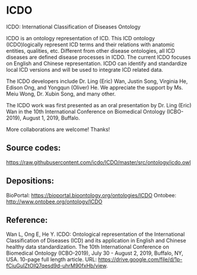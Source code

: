 # ICDO
ICDO: International Classification of Diseases Ontology

ICDO is an ontology representation of ICD. This ICD ontology (ICDO)logically represent ICD terms and their relations with anatomic entities, qualities, etc. Different from other disease ontologies, all ICD diseases are defined disease processes in ICDO. The current ICDO focuses on English and Chinese representation. ICDO can identify and standardize local ICD versions and will be used to integrate ICD related data. 

The ICDO developers include Dr. Ling (Eric) Wan, Justin Song, Virginia He, Edison Ong, and Yongqun (Oliver) He. We appreciate the support by Ms. Meiu Wong, Dr. Xubin Song, and many other. 

The ICDO work was first presented as an oral presentation by Dr. Ling (Eric) Wan in the 10th International Conference on Biomedical Ontology (ICBO-2019), August 1, 2019, Buffalo.

More collaborations are welcome! Thanks! 

## Source codes:
https://raw.githubusercontent.com/icdo/ICDO/master/src/ontology/icdo.owl

## Depositions:
BioPortal: https://bioportal.bioontology.org/ontologies/ICDO 
Ontobee: http://www.ontobee.org/ontology/ICDO  

## Reference:
Wan L, Ong E, He Y. ICDO: Ontological representation of the International Classification of Diseases (ICD) and its application in English and Chinese healthy data standardization. The 10th International Conference on Biomedical Ontology (ICBO-2019), July 30 - August 2, 2019, Buffalo, NY, USA. 10-page full length article. URL: https://drive.google.com/file/d/1p-fCiuGuIZtOIQ7qesd9d-uhrM90fxHb/view. 

